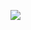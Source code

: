 <img src="https://media.discordapp.net/attachments/1161685694738071614/1161685716124827738/image.png?ex=65393321&is=6526be21&hm=2d71f117d1ea228f81fa85af498ac954244679ba2ee0d4cb1a82d49ae32195f7&=&width=408&height=676"></img>
